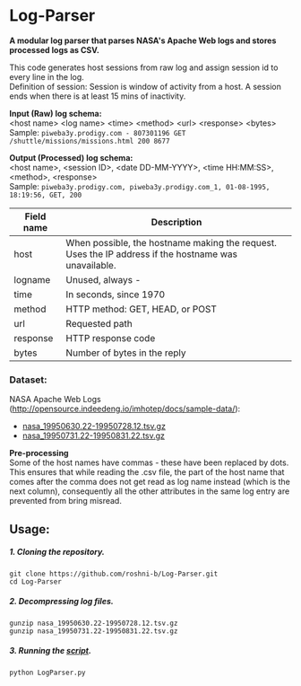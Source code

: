 # Log-Parser
**A modular log parser that parses NASA's Apache Web logs and stores processed logs as CSV.**

This code generates host sessions from raw log and assign session id to every line in the log. <br />
Definition of session: Session is window of activity from a host. A session ends when there is at least 15 mins of inactivity.
 
**Input (Raw) log schema:**<br />
\<host name>  \<log name>  \<time>  \<method>  \<url>  \<response>  \<bytes> <br />
Sample: `piweba3y.prodigy.com - 807301196 GET /shuttle/missions/missions.html 200 8677`<br />
 
**Output (Processed) log schema:**<br />
\<host name>, \<session ID>, \<date DD-MM-YYYY>, \<time HH:MM:SS>, \<method>, \<response> <br />
Sample: `piweba3y.prodigy.com, piweba3y.prodigy.com_1, 01-08-1995, 18:19:56, GET, 200`<br />

| Field name | Description                                                                                        |
|----------|------------------------------------------------------------------------------------------------------|
| host     | When possible, the hostname making the request. Uses the IP address if the hostname was unavailable. |
| logname  | Unused, always -                                                                                     |
| time     | In seconds, since 1970                                                                               |
| method   | HTTP method: GET, HEAD, or POST                                                                      |
| url      | Requested path                                                                                       |
| response | HTTP response code                                                                                   |
| bytes    | Number of bytes in the reply                                                                         |

### Dataset: <br />
NASA Apache Web Logs (http://opensource.indeedeng.io/imhotep/docs/sample-data/):<br />
- [nasa_19950630.22-19950728.12.tsv.gz](http://indeedeng.github.io/imhotep/files/nasa_19950630.22-19950728.12.tsv.gz)
- [nasa_19950731.22-19950831.22.tsv.gz](http://indeedeng.github.io/imhotep/files/nasa_19950731.22-19950831.22.tsv.gz)

**Pre-processing**<br />
Some of the host names have commas - these have been replaced by dots. This ensures that while reading the .csv file, the part of the host name that comes after the comma does not get read as log name instead (which is the next column), consequently all the other attributes in the same log entry are prevented from bring misread. <br />

## Usage: <br />

##### 1. Cloning the repository.
```
git clone https://github.com/roshni-b/Log-Parser.git
cd Log-Parser
```
##### 2. Decompressing log files.
```
gunzip nasa_19950630.22-19950728.12.tsv.gz
gunzip nasa_19950731.22-19950831.22.tsv.gz
```
##### 3. Running the [script](https://github.com/roshni-b/Log-Parser/blob/master/LogParser.py).
```
python LogParser.py
```
